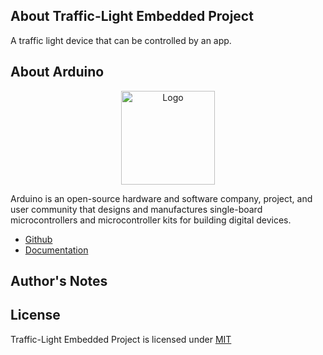 ## About Traffic-Light Embedded Project

A traffic light device that can be controlled by an app.

## About Arduino

<p align="center"><img src="https://i.imgur.com/WnnhULZ.png" width="150px" height="auto" alt="Logo"></a></p>

Arduino is an open-source hardware and software company, project, and user community that designs and manufactures single-board microcontrollers and microcontroller kits for building digital devices.

* [Github](https://github.com/arduino/Arduino)
* [Documentation](https://docs.arduino.cc/)

## Author's Notes

## License

Traffic-Light Embedded Project is licensed under [MIT](https://choosealicense.com/licenses/mit/)
